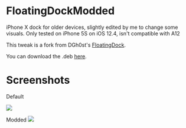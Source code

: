# FloatingDockModded
iPhone X dock for older devices, slightly edited by me to change some visuals. Only tested on iPhone 5S on iOS 12.4, isn't compatible with A12

This tweak is a fork from DGh0st's [FloatingDock](https://github.com/DGh0st/FloatingDock).

You can download the .deb [here](https://github.com/s0m3guy2004/FloatingDockModded/releases).
# Screenshots
Default

<img src="https://github.com/s0m3guy2004/FloatingDockModded/blob/master/Resources/defaultdock.png" />

Modded
<img src="https://github.com/s0m3guy2004/FloatingDockModded/blob/master/Resources/editeddock.png" />
